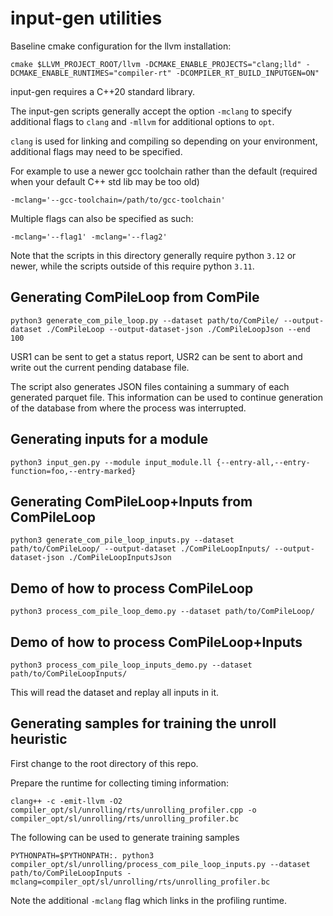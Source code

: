 # input-gen utilities

Baseline cmake configuration for the llvm installation:

``` 
cmake $LLVM_PROJECT_ROOT/llvm -DCMAKE_ENABLE_PROJECTS="clang;lld" -DCMAKE_ENABLE_RUNTIMES="compiler-rt" -DCOMPILER_RT_BUILD_INPUTGEN=ON"
```

input-gen requires a C++20 standard library.

The input-gen scripts generally accept the option `-mclang` to specify
additional flags to `clang` and `-mllvm` for additional options to `opt`.

`clang` is used for linking and compiling so depending on your environment,
additional flags may need to be specified.

For example to use a newer gcc toolchain rather than the default (required when
your default C++ std lib may be too old)
``` shell
-mclang='--gcc-toolchain=/path/to/gcc-toolchain' 
```

Multiple flags can also be specified as such:
``` shell
-mclang='--flag1' -mclang='--flag2' 
```

Note that the scripts in this directory generally require python `3.12` or
newer, while the scripts outside of this require python `3.11`.

## Generating ComPileLoop from ComPile

``` shell
python3 generate_com_pile_loop.py --dataset path/to/ComPile/ --output-dataset ./ComPileLoop --output-dataset-json ./ComPileLoopJson --end 100
```

USR1 can be sent to get a status report, USR2 can be sent to abort and write out
the current pending database file.

The script also generates JSON files containing a summary of each generated
parquet file. This information can be used to continue generation of the
database from where the process was interrupted. 

## Generating inputs for a module

``` shell
python3 input_gen.py --module input_module.ll {--entry-all,--entry-function=foo,--entry-marked}
```

## Generating ComPileLoop+Inputs from ComPileLoop

``` shell
python3 generate_com_pile_loop_inputs.py --dataset path/to/ComPileLoop/ --output-dataset ./ComPileLoopInputs/ --output-dataset-json ./ComPileLoopInputsJson
```

## Demo of how to process ComPileLoop

``` shell
python3 process_com_pile_loop_demo.py --dataset path/to/ComPileLoop/
```

## Demo of how to process ComPileLoop+Inputs

``` shell
python3 process_com_pile_loop_inputs_demo.py --dataset path/to/ComPileLoopInputs/
```

This will read the dataset and replay all inputs in it.

## Generating samples for training the unroll heuristic

First change to the root directory of this repo.

Prepare the runtime for collecting timing information:
``` shell
clang++ -c -emit-llvm -O2 compiler_opt/sl/unrolling/rts/unrolling_profiler.cpp -o compiler_opt/sl/unrolling/rts/unrolling_profiler.bc
```

The following can be used to generate training samples
``` shell
PYTHONPATH=$PYTHONPATH:. python3 compiler_opt/sl/unrolling/process_com_pile_loop_inputs.py --dataset path/to/ComPileLoopInputs -mclang=compiler_opt/sl/unrolling/rts/unrolling_profiler.bc
```

Note the additional `-mclang` flag which links in the profiling runtime.

